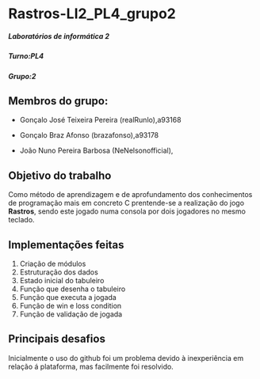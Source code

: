 # Rastros-LI2_PL4_grupo2

##### Laboratórios de informática 2

##### Turno:PL4

##### Grupo:2

## Membros do grupo:
* Gonçalo José Teixeira Pereira (realRunlo),a93168


* Gonçalo Braz Afonso (brazafonso),a93178


* João Nuno Pereira Barbosa (NeNelsonofficial),

## Objetivo do trabalho
Como método de aprendizagem e de aprofundamento dos conhecimentos de programação mais em concreto C prentende-se a realização 
do jogo **Rastros**, sendo este jogado numa consola por dois jogadores no mesmo teclado.  

## Implementações feitas
1. Criação de módulos
2. Estruturação dos dados
3. Estado inicial do tabuleiro
4. Função que desenha o tabuleiro
5. Função que executa a jogada
6. Função de win e loss condition
7. Função de validação de jogada
## Principais desafios
Inicialmente o uso do github foi um problema devido à inexperiência em relação á plataforma, mas facilmente foi resolvido.
